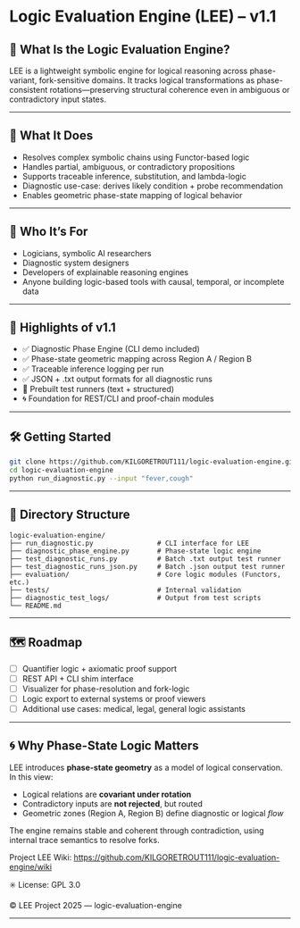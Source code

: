 # Logic Evaluation Engine (LEE) – v1.1

## 🧠 What Is the Logic Evaluation Engine?

LEE is a lightweight symbolic engine for logical reasoning across phase-variant, fork-sensitive domains. It tracks logical transformations as phase-consistent rotations—preserving structural coherence even in ambiguous or contradictory input states.

---

## 🚀 What It Does

- Resolves complex symbolic chains using Functor-based logic
- Handles partial, ambiguous, or contradictory propositions
- Supports traceable inference, substitution, and lambda-logic
- Diagnostic use-case: derives likely condition + probe recommendation
- Enables geometric phase-state mapping of logical behavior

---

## 🎯 Who It’s For

- Logicians, symbolic AI researchers
- Diagnostic system designers
- Developers of explainable reasoning engines
- Anyone building logic-based tools with causal, temporal, or incomplete data

---

## 🔧 Highlights of v1.1

- ✅ Diagnostic Phase Engine (CLI demo included)
- ✅ Phase-state geometric mapping across Region A / Region B
- ✅ Traceable inference logging per run
- ✅ JSON + .txt output formats for all diagnostic runs
- 🧪 Prebuilt test runners (text + structured)
- 🌀 Foundation for REST/CLI and proof-chain modules

---

## 🛠️ Getting Started

```bash
git clone https://github.com/KILGORETROUT111/logic-evaluation-engine.git
cd logic-evaluation-engine
python run_diagnostic.py --input "fever,cough"
```

---

## 📁 Directory Structure

```
logic-evaluation-engine/
├── run_diagnostic.py                # CLI interface for LEE
├── diagnostic_phase_engine.py       # Phase-state logic engine
├── test_diagnostic_runs.py          # Batch .txt output test runner
├── test_diagnostic_runs_json.py     # Batch .json output test runner
├── evaluation/                      # Core logic modules (Functors, etc.)
├── tests/                           # Internal validation
├── diagnostic_test_logs/            # Output from test scripts
└── README.md
```

---

## 🗺️ Roadmap

- [ ] Quantifier logic + axiomatic proof support
- [ ] REST API + CLI shim interface
- [ ] Visualizer for phase-resolution and fork-logic
- [ ] Logic export to external systems or proof viewers
- [ ] Additional use cases: medical, legal, general logic assistants

---

## 🌀 Why Phase-State Logic Matters

LEE introduces **phase-state geometry** as a model of logical conservation. In this view:

- Logical relations are **covariant under rotation**
- Contradictory inputs are **not rejected**, but routed
- Geometric zones (Region A, Region B) define diagnostic or logical *flow*

The engine remains stable and coherent through contradiction, using internal trace semantics to resolve forks.

Project LEE Wiki: https://github.com/KILGORETROUT111/logic-evaluation-engine/wiki

✳️ License: GPL 3.0

© LEE Project 2025 — logic-evaluation-engine


---
